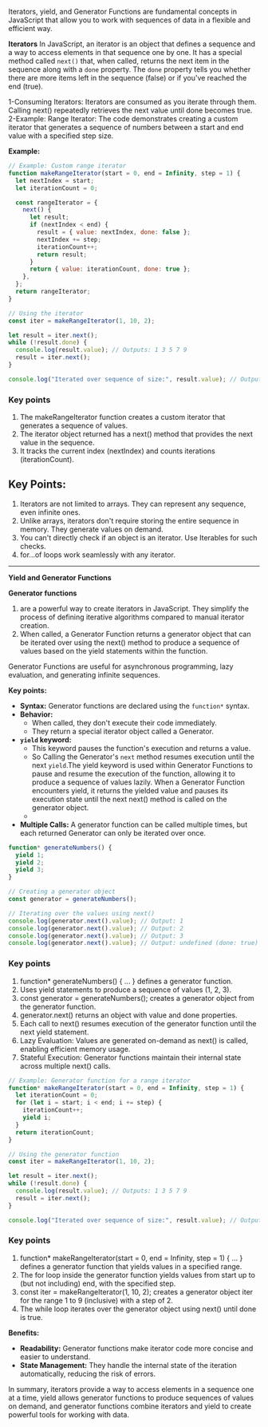 Iterators, yield, and Generator Functions are fundamental concepts in JavaScript that allow you to work with sequences of data in a flexible and efficient way.

**Iterators**
In JavaScript, an iterator is an object that defines a sequence and a way to access elements in that sequence one by one. It has a special method called `next()` that, when called, returns the next item in the sequence along with a `done` property. The `done` property tells you whether there are more items left in the sequence (false) or if you've reached the end (true).

1-Consuming Iterators: Iterators are consumed as you iterate through them. Calling next() repeatedly retrieves the next value until done becomes true.
2-Example: Range Iterator: The code demonstrates creating a custom iterator that generates a sequence of numbers between a start and end value with a specified step size.

**Example:**

```javascript
// Example: Custom range iterator
function makeRangeIterator(start = 0, end = Infinity, step = 1) {
  let nextIndex = start;
  let iterationCount = 0;

  const rangeIterator = {
    next() {
      let result;
      if (nextIndex < end) {
        result = { value: nextIndex, done: false };
        nextIndex += step;
        iterationCount++;
        return result;
      }
      return { value: iterationCount, done: true };
    },
  };
  return rangeIterator;
}

// Using the iterator
const iter = makeRangeIterator(1, 10, 2);

let result = iter.next();
while (!result.done) {
  console.log(result.value); // Outputs: 1 3 5 7 9
  result = iter.next();
}

console.log("Iterated over sequence of size:", result.value); // Outputs: 5 (number of iterations)

```

### Key points
1.  The makeRangeIterator function creates a custom iterator that generates a sequence of values.
2.  The iterator object returned has a next() method that provides the next value in the sequence.
3.  It tracks the current index (nextIndex) and counts iterations (iterationCount).

## Key Points:

1. Iterators are not limited to arrays. They can represent any sequence, even infinite ones.
2. Unlike arrays, iterators don't require storing the entire sequence in memory. They generate values on demand.
3. You can't directly check if an object is an iterator. Use Iterables for such checks.
4. for...of loops work seamlessly with any iterator.
---
**Yield and Generator Functions**

**Generator functions**
1. are a powerful way to create iterators in JavaScript. They simplify the process of defining iterative algorithms compared to manual iterator creation.
2. When called, a Generator Function returns a generator object that can be iterated over using the next() method to produce a sequence of values based on the yield statements within the function.

Generator Functions are useful for asynchronous programming, lazy evaluation, and generating infinite sequences.

**Key points:**

* **Syntax:** Generator functions are declared using the `function*` syntax.
* **Behavior:**
    * When called, they don't execute their code immediately.
    * They return a special iterator object called a Generator.
* **`yield` keyword:**
    * This keyword pauses the function's execution and returns a value.
    * So Calling the Generator's `next` method resumes execution until the next `yield`.The yield keyword is used within Generator Functions to pause and resume the execution of the function, 
     allowing it to produce a sequence of values lazily. When a Generator Function encounters yield, it returns the yielded value and pauses its execution state until the next next() method is 
     called on the generator object.
    * 
* **Multiple Calls:**  A generator function can be called multiple times, but each returned Generator can only be iterated over once.

```javascript
function* generateNumbers() {
  yield 1;
  yield 2;
  yield 3;
}

// Creating a generator object
const generator = generateNumbers();

// Iterating over the values using next()
console.log(generator.next().value); // Output: 1
console.log(generator.next().value); // Output: 2
console.log(generator.next().value); // Output: 3
console.log(generator.next().value); // Output: undefined (done: true)
```
### Key points
1. function* generateNumbers() { ... } defines a generator function.
2. Uses yield statements to produce a sequence of values (1, 2, 3).
3. const generator = generateNumbers(); creates a generator object from the generator function.
4. generator.next() returns an object with value and done properties.
5. Each call to next() resumes execution of the generator function until the next yield statement.
6. Lazy Evaluation: Values are generated on-demand as next() is called, enabling efficient memory usage.
7. Stateful Execution: Generator functions maintain their internal state across multiple next() calls.


```javascript
// Example: Generator function for a range iterator
function* makeRangeIterator(start = 0, end = Infinity, step = 1) {
  let iterationCount = 0;
  for (let i = start; i < end; i += step) {
    iterationCount++;
    yield i;
  }
  return iterationCount;
}

// Using the generator function
const iter = makeRangeIterator(1, 10, 2);

let result = iter.next();
while (!result.done) {
  console.log(result.value); // Outputs: 1 3 5 7 9
  result = iter.next();
}

console.log("Iterated over sequence of size:", result.value); // Outputs: 5 (number of iterations)
```

### Key points
1. function* makeRangeIterator(start = 0, end = Infinity, step = 1) { ... } defines a generator function that yields values in a specified range.
2. The for loop inside the generator function yields values from start up to (but not including) end, with the specified step.
3. const iter = makeRangeIterator(1, 10, 2); creates a generator object iter for the range 1 to 9 (inclusive) with a step of 2.
4. The while loop iterates over the generator object using next() until done is true.


**Benefits:**

* **Readability:** Generator functions make iterator code more concise and easier to understand.
* **State Management:** They handle the internal state of the iteration automatically, reducing the risk of errors.

In summary, iterators provide a way to access elements in a sequence one at a time, yield allows generator functions to produce sequences of values on demand, and generator functions combine iterators and yield to create powerful tools for working with data.
